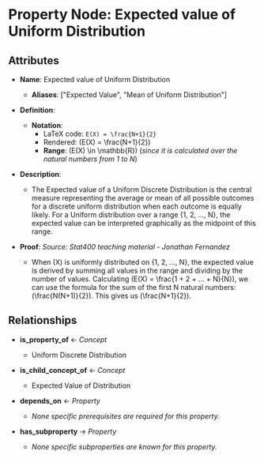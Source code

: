 # Property Node: Expected value of Uniform Distribution

## Attributes

- **Name**: Expected value of Uniform Distribution
  - **Aliases**: ["Expected Value", "Mean of Uniform Distribution"]

- **Definition**: 
  - **Notation**: 
    - LaTeX code: `E(X) = \frac{N+1}{2}` 
    - Rendered: \(E(X) = \frac{N+1}{2}\)
    - **Range**: \(E(X) \in \mathbb{R}\) (*since it is calculated over the natural numbers from 1 to N*)

- **Description**: 
  - The Expected value of a Uniform Discrete Distribution is the central measure representing the average or mean of all possible outcomes for a discrete uniform distribution when each outcome is equally likely. For a Uniform distribution over a range {1, 2, ..., N}, the expected value can be interpreted graphically as the midpoint of this range.

- **Proof**: *Source: Stat400 teaching material - Jonathan Fernandez*
  - When \(X\) is uniformly distributed on {1, 2, ..., N}, the expected value is derived by summing all values in the range and dividing by the number of values. Calculating \(E(X) = \frac{1 + 2 + ... + N}{N}\), we can use the formula for the sum of the first N natural numbers: \(\frac{N(N+1)}{2}\). This gives us \(\frac{N+1}{2}\).

## Relationships

- **is_property_of** ← *Concept*
  - Uniform Discrete Distribution

- **is_child_concept_of** ← *Concept*
  - Expected Value of Distribution

- **depends_on** ← *Property* 
  - *None specific prerequisites are required for this property.*

- **has_subproperty** → *Property*
  - *None specific subproperties are known for this property.*